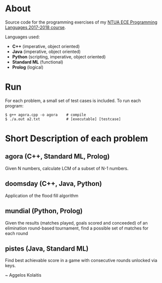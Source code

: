 # About

Source code for the programming exercises of my [NTUA ECE Programming Languages 2017-2018 course](https://courses.softlab.ntua.gr/pl1/2018a/).

Languages used:
* **C++** (imperative, object oriented)
* **Java** (imperative, object oriented)
* **Python** (scripting, imperative, object oriented)
* **Standard ML** (functional)
* **Prolog** (logical)

# Run

For each problem, a small set of test cases is included. To run each program:

```
$ g++ agora.cpp -o agora    # compile
$ ./a.out a2.txt            # [executable] [testcase]
```

# Short Description of each problem

## agora (C++, Standard ML, Prolog)

Given N numbers, calculate LCM of a subset of N-1 numbers.

## doomsday (C++, Java, Python)

Application of the flood fill algorithm

## mundial (Python, Prolog)

Given the results (matches played, goals scored and conceeded) of an elimination round-based tournament, find a possible set of matches for each round

## pistes (Java, Standard ML)

Find best achievable score in a game with consecutive rounds unlocked via keys.

~ Aggelos Kolaitis